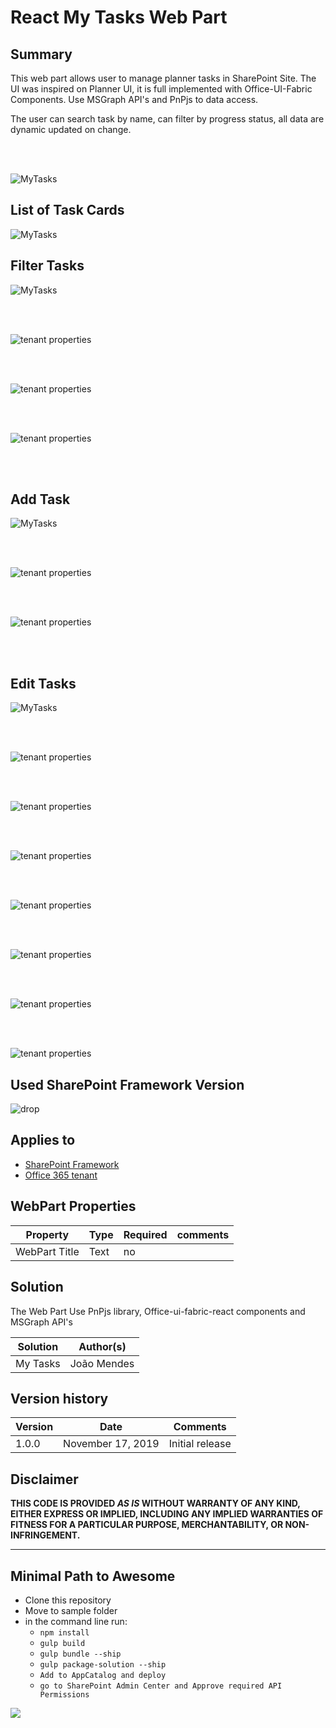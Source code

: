 # React My Tasks Web Part 

## Summary


This web part allows user to manage planner tasks in SharePoint Site. The UI was inspired on Planner UI, it is full implemented with Office-UI-Fabric Components. Use MSGraph API's and PnPjs to data access.

The user can search task by name, can filter by progress status, all data are dynamic updated on change.


</br>
</br>


![MyTasks](/samples/react-mytasks/assets/MyTasks.gif)



##  List of Task Cards



![MyTasks](https://github.com/joaojmendes/sp-dev-fx-webparts/blob/My-Tasks/samples/react-mytasks/assets/screen1.png)

## Filter Tasks


![MyTasks](https://github.com/joaojmendes/sp-dev-fx-webparts/blob/My-Tasks/samples/react-mytasks/assets/screen2.png)  

</br>
</br>


![tenant properties](https://github.com/joaojmendes/sp-dev-fx-webparts/blob/My-Tasks/samples/react-mytasks/assets/screen3.png)  


</br>
</br>


![tenant properties](/samples/react-mytasks/assets/screen4.png) 


</br>
</br>


![tenant properties](/samples/react-mytasks/assets/screen5.png)  

</br>
</br>

## Add Task  
  
![MyTasks](/samples/react-mytasks/assets/AddTask.gif)

</br>
</br>



![tenant properties](/samples/react-mytasks/assets/screen6.png)  

</br>
</br>


![tenant properties](/samples/react-mytasks/assets/screen7.png)  

</br>
</br>

## Edit Tasks


![MyTasks](/samples/react-mytasks/assets/EditTask.gif)

</br>
</br>

![tenant properties](/samples/react-mytasks/assets/screen8.png)  
  

</br>
</br>


![tenant properties](/samples/react-mytasks/assets/screen9.png)  
  

</br>
</br>


![tenant properties](/samples/react-mytasks/assets/screen10.png)  

</br>
</br>


![tenant properties](/samples/react-mytasks/assets/screen11.png)  

  

</br>
</br>


![tenant properties](/samples/react-mytasks/assets/screen12.png)  


</br>
</br>



![tenant properties](/samples/react-mytasks/assets/screen13.png)  

  
</br>
</br>



![tenant properties](/samples/react-mytasks/assets/screen14.png)  

  


## Used SharePoint Framework Version 
![drop](https://img.shields.io/badge/version-1.9.1-green.svg)

## Applies to

* [SharePoint Framework](https://docs.microsoft.com/sharepoint/dev/spfx/sharepoint-framework-overview)
* [Office 365 tenant](https://docs.microsoft.com/sharepoint/dev/spfx/set-up-your-development-environment)

## WebPart Properties
 
Property |Type|Required| comments
--------------------|----|--------|----------
WebPart Title| Text| no|
 

## Solution
The Web Part Use PnPjs library, Office-ui-fabric-react components and MSGraph API's

Solution|Author(s)
--------|---------
My Tasks |João Mendes

## Version history

Version|Date|Comments
-------|----|--------
1.0.0|November 17, 2019|Initial release

## Disclaimer
**THIS CODE IS PROVIDED *AS IS* WITHOUT WARRANTY OF ANY KIND, EITHER EXPRESS OR IMPLIED, INCLUDING ANY IMPLIED WARRANTIES OF FITNESS FOR A PARTICULAR PURPOSE, MERCHANTABILITY, OR NON-INFRINGEMENT.**

---

## Minimal Path to Awesome

- Clone this repository
- Move to sample folder
- in the command line run:
  - `npm install`
  - `gulp build`
  - `gulp bundle --ship`
  - `gulp package-solution --ship`
  - `Add to AppCatalog and deploy`
   - `go to SharePoint Admin Center and Approve required API Permissions`


<img src="https://telemetry.sharepointpnp.com/sp-dev-fx-webparts/samples/react-MyTask" />
